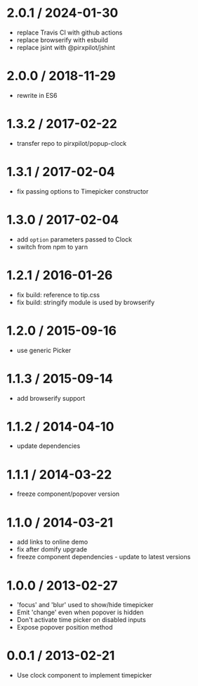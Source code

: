 
2.0.1 / 2024-01-30
==================

 * replace Travis CI with github actions
 * replace browserify with esbuild
 * replace jsint with @pirxpilot/jshint

2.0.0 / 2018-11-29
==================

 * rewrite in ES6

1.3.2 / 2017-02-22
==================

 * transfer repo to pirxpilot/popup-clock

1.3.1 / 2017-02-04
==================

 * fix passing options to Timepicker constructor

1.3.0 / 2017-02-04
==================

 * add `option` parameters passed to Clock
 * switch from npm to yarn

1.2.1 / 2016-01-26
==================

 * fix build: reference to tip.css
 * fix build: stringify module is used by browserify

1.2.0 / 2015-09-16
==================

 * use generic Picker

1.1.3 / 2015-09-14
==================

 * add browserify support

1.1.2 / 2014-04-10
==================

 * update dependencies

1.1.1 / 2014-03-22
==================

 * freeze component/popover version

1.1.0 / 2014-03-21
==================

 * add links to online demo
 * fix after domify upgrade
 * freeze component dependencies - update to latest versions

1.0.0 / 2013-02-27 
==================

 * 'focus' and 'blur' used to show/hide timepicker
 * Emit 'change' even when popover is hidden
 * Don't activate time picker on disabled inputs
 * Expose popover position method

0.0.1 / 2013-02-21 
==================

 * Use clock component to implement timepicker
